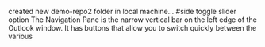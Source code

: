 created new demo-repo2 folder in local machine...
#side toggle slider option
The Navigation Pane is the narrow vertical bar on the left edge of the Outlook window. It has buttons that allow you to switch quickly between the various 